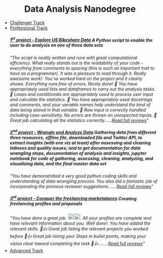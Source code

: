 <p><h1 align="center">Data Analysis Nanodegree</h1></p>

* [Challenger Track](https://cutt.ly/Data-Challenger-Track "My XLSX solved files and certification of track exam")
* [Professional Track](https://cutt.ly/Data-Professional-Track "Professional Track Projects")
     ##### [1<sup>st</sup> project - Explore US Bikeshare Data](https://cutt.ly/1st-proj---Explore-US-Bikeshare-Data "A Python script to enable the user to do analysis on one of three data sets") *A Python script to enable the user to do analysis on one of three data sets*
    *"The script is neatly written and runs with great computational efficiency. What really stands out is the readability of your code - everything from comments to spacing (this is such an important trait to have as a programmer). It was a pleasure to read through it. Really awesome work!. You’ve worked hard on the project and it clearly shows. Everything runs free of errors. Nicely done! 🌟 You have appropriately used lists and dataframes to carry out the analysis tasks. 🌟 Loops and conditionals are appropriately used to process user input and calculate the statistics. 🌟 You have appropriately used docstrings and comments, and your variable names help understand the kind of data being stored in that variable. 🌟 Raw input is correctly handled including case-sensitivity. No errors are thrown on unexpected inputs. 🌟 Great job calculating all the statistics correctly......[Read full reviews](https://cutt.ly/1st-proj---Explore-US-Bikeshare-Data-reviews-highlights)"*
     ##### [2<sup>nd</sup> project - Wrangle and Analyze Data](https://cutt.ly/2nd-proj---Wrangle-and-Analyze-Data "Gathering data from different three resources, offline file, downloaded file and Twitter API, to extract insights (with one viz at least) after assessing and cleaning tidiness and quality issues; and to get documentation for data wrangling steps, documentation of analysis and insights, jupyter notebook for code of gathering, assessing, cleaning, analyzing, and visualizing data, and the final master data set") *Gathering data from different three resources, offline file, downloaded file and Twitter API, to extract insights (with one viz at least) after assessing and cleaning tidiness and quality issues; and to get documentation for data wrangling steps, documentation of analysis and insights, jupyter notebook for code of gathering, assessing, cleaning, analyzing, and visualizing data, and the final master data set*
    *"You have demonstrated a very good python coding skills and understanding of data wrangling process. You also did a fantastic job of incorporating the previous reviewer suggestions.......[Read full reviews](https://cutt.ly/2nd-proj---Wrangle-and-Analyze-Data-reviews-highlights)"*
     ##### [3<sup>rd</sup> project - Conquer the freelancing marketplaces](https://cutt.ly/3rd-proj---Conquer-the-freelancing-marketplaces "Creating freelancing profiles and proposals") *Creating freelancing profiles and proposals*
    *"You have done a great job. <img alt="clap" src="https://review.udacity.com/assets/images/emojis/clap.png" width=20><img alt="clap" src="https://review.udacity.com/assets/images/emojis/clap.png" width=20>. All your profiles are complete and have relevant information about you. Well done!. You have added the relevant skills. 💯👍 Great job listing the relevant projects you worked before 💯👍 Great job listing your Steps in bullet points, making your vision clear toward completing the task 💯👍 .......[Read full reviews](https://cutt.ly/3rd-proj---Conquer-the-freelancing-marketplaces_review-highlights)"*
* [Advanced Track](https://cutt.ly/Data-Advanced-Track "Advanced Track Projects")
